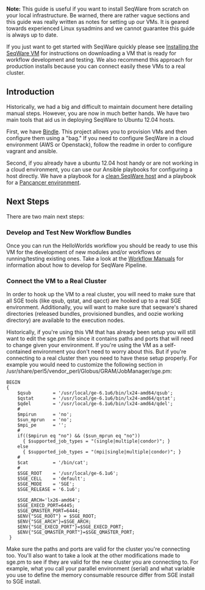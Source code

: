 <p class="warning"><strong>Note:</strong> This guide is useful if you want to install SeqWare from scratch on your local infrastructure. Be warned, there are rather vague sections and this guide was really written as notes for setting up our VMs. It is geared towards experienced Linux sysadmins and we cannot guarantee this guide is always up to date. </p>

If you just want to get started with SeqWare quickly please see [Installing the SeqWare VM](/docs/2-installation/#installing-with-a-local-vm) for instructions on downloading a VM that is ready for workflow development and testing. We also recommend this approach for production installs because you can connect easily these VMs to a real cluster.

## Introduction

Historically, we had a big and difficult to maintain document here detailing manual steps. However, you are now in much better hands. We have two main tools that aid us in deploying SeqWare to Ubuntu 12.04 hosts. 

First, we have [Bindle](https://github.com/CloudBindle/Bindle). This project allows you to provision VMs and then configure them using a "bag." If you need to configure SeqWare in a cloud environment (AWS or Openstack), follow the readme in order to configure vagrant and ansible.

Second, if you already have a ubuntu 12.04 host handy or are not working in a cloud environment, you can use our Ansible playbooks for configuring a host directly. We have a playbook for a [clean SeqWare host](https://github.com/SeqWare/seqware-bag) and a playbook for a [Pancancer environment](https://github.com/ICGC-TCGA-PanCancer/pancancer-bag).

## Next Steps

There are two main next steps:

### Develop and Test New Workflow Bundles

Once you can run the HelloWorlds workflow you should be ready to use this VM for the development of new modules and/or workflows or running/testing existing ones.  Take a look at the [Workflow Manuals](/docs/6-pipeline/#workflow-manuals) for information about how to develop for SeqWare Pipeline.

### Connect the VM to a Real Cluster

In order to hook up the VM to a real cluster, you will need to make sure that all SGE tools (like qsub, qstat, and qacct) are hooked up to a real SGE environment. Additionally, you will want to make sure that seqware's shared directories (released bundles, provisioned bundles, and oozie working directory) are available to the execution nodes.

Historically, if you're using this VM that has already been setup you will still want to edit the sge.pm file since it contains paths and ports that will need to change given your environment.  If you're using the VM as a self-contained environment you don't need to worry about this.  But if you're connecting to a real cluster then you need to have these setup properly.  For example you would need to customize the following section in /usr/share/perl5/vendor_perl/Globus/GRAM/JobManager/sge.pm:

	BEGIN
	{
	    $qsub        = '/usr/local/ge-6.1u6/bin/lx24-amd64/qsub';
	    $qstat       = '/usr/local/ge-6.1u6/bin/lx24-amd64/qstat';
	    $qdel        = '/usr/local/ge-6.1u6/bin/lx24-amd64/qdel';
	    #
	    $mpirun      = 'no';
	    $sun_mprun   = 'no';
	    $mpi_pe      = '';
	    #
	    if(($mpirun eq "no") && ($sun_mprun eq "no"))
	      { $supported_job_types = "(single|multiple|condor)"; }
	    else
	      { $supported_job_types = "(mpi|single|multiple|condor)"; }
	    #
	    $cat         = '/bin/cat';
	    #
	    $SGE_ROOT    = '/usr/local/ge-6.1u6';
	    $SGE_CELL    = 'default';
	    $SGE_MODE    = 'SGE';
	    $SGE_RELEASE = '6.1u6';

	    $SGE_ARCH='lx26-amd64';
	    $SGE_EXECD_PORT=6445;
	    $SGE_QMASTER_PORT=6444;
	    $ENV{"SGE_ROOT"} = $SGE_ROOT;
	    $ENV{"SGE_ARCH"}=$SGE_ARCH;
	    $ENV{"SGE_EXECD_PORT"}=$SGE_EXECD_PORT;
	    $ENV{"SGE_QMASTER_PORT"}=$SGE_QMASTER_PORT;
	 }

Make sure the paths and ports are valid for the cluster you're connecting too.  You'll also want to take a look at the other modifications made to sge.pm to see if they are valid for the new cluster you are connecting to.  For example, what you call your parallel environment (serial) and what variable you use to define the memory consumable resource differ from SGE install to SGE install.
